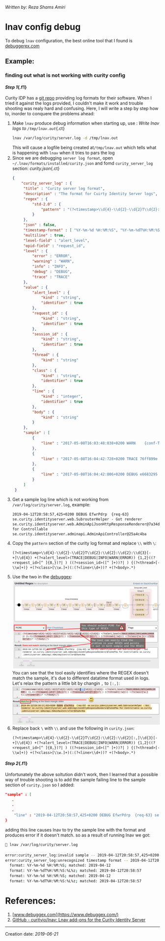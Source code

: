 _Written by: Reza Shams Amiri_

# lnav config debug

To debug `lnav` configuration, the best online tool that I found is [debuggerex.com][HWDC]

## Example: 
### finding out what is not working with curity config
#### _Step 1_{.f1}
Curity IDP has a [git repo][GCLLAOFTCIS] providing log formats for their software. When I tried it against the logs provided, I couldn't make it work and trouble shooting was realy hard and confusing. Here, I will write a step by step how to, inorder to conquere the problems ahead:

1. Make `lnav` produce debug information when starting up, use :
    _Write lnav logs to `/tmp/lnav.out`_{.ct}
    ``` sh
    lnav /var/log/curity/server.log -d /tmp/lnav.out
    ```
    This will cause a logfile being created at`/tmp/lnav.out` which tells what is happening with `lnav` when it tries to pars the log
1. Since we are debugging `server log format`, open `~/.lnav/formats/installed/curity.json` and fomd `curity_server_log` section:
_curity.json_{.ct}
    ``` json
    {
        "curity_server_log" : {
         "title" : "Curity server log format",
         "description" : "The format for Cuirty Identity Server logs",
         "regex" : {
             "std-2.0" : {
                 "pattern" : "(?<timestamp>\\d{4}-\\d{2}-\\d{2}T\\d{2}:\\d{2}:\\d{2}:\\d{3}[-+]\\d{4}) +(?<alert_level>(TRACE|DEBUG|INFO|WARN|ERROR)) {1,2}((?<request_id>[^ ]{8,})?| ) ((?<session_id>([^ ]+))?| ) {(?<thread>[-\\w]+)} +(?<class>[\\w.]+)(:(?<line>\\d+))? +(?<body>.*)"
             }
         },
         "json" : false,
         "timestamp-format" : [ "%Y-%m-%d %H:%M:%S", "%Y-%m-%dT%H:%M:%S:%L%z" ],
         "multiline" : true,
         "level-field" : "alert_level",
         "opid-field" : "request_id",
         "level" : {
             "error" : "ERROR",
             "warning" : "WARN",
             "info" : "INFO",
             "debug" : "DEBUG",
             "trace" : "TRACE"
         },
         "value" : {
             "alert_level" : {
                 "kind" : "string",
                 "identifier" : true
             },
             "request_id" : {
                 "kind" : "string",
                 "identifier" : true
             },
             "session_id" : {
                 "kind" : "string",
                 "identifier" : true
             },
             "thread" : {
                 "kind" : "string"
             },
             "class" : {
                 "kind" : "string",
                 "identifier" : true
             },
             "line" : {
                 "kind" : "integer",
                 "identifier" : true
             },
             "body" : {
                 "kind" : "string"
             }
         },
         "sample" : [
             {
                 "line" : "2017-05-08T16:03:48:038+0200 WARN    {conf-Thread-3-30} se.curity.identityserver.config.data.JDBISqlDataAccessConfigurationSetting:65 Running with connection pool disabled. This will severely impact performance, and is only recommended for tested and debugging purposes"
             },
             {
                 "line" : "2017-05-08T16:04:42:728+0200 TRACE 76ff899e  {req-61} se.curity.identityserver.util.resources.FileSystemResourceLocator:85 Looking for file system resource at path: assets/images/favicon-normal.png"
             },
             {
                 "line" : "2017-05-08T16:04:42:006+0200 DEBUG e6683295 38763868 {req-51} se.curity.identityserver.web.RouteHandler:140 Selected Locale: 'en'. Default Locale: 'en'."
             }
         ]
     }
    ```
1. Get a sample log line which is not working from `/var/log/curity/server.log`, example:
    ```
    2019-04-12T20:58:57,425+0200 DEBUG EfwrPdrp  {req-63} se.curity.identityserver.web.SubrouterHelper - Got renderer se.curity.identityserver.web.AdminApiJsonHttpResponseRenderer@7a34df6a for Controllable se.curity.identityserver.adminapi.AdminApiController@25a4c4ba
    ```
1. Copy the `pattern` section of the curity log format and replace `\\` with `\`:
    ```
    (?<timestamp>\\d{4}-\\d{2}-\\d{2}T\\d{2}:\\d{2}:\\d{2}:\\d{3}[-+]\\d{4}) +(?<alert_level>(TRACE|DEBUG|INFO|WARN|ERROR)) {1,2}((?<request_id>[^ ]{8,})?| ) ((?<session_id>([^ ]+))?| ) {(?<thread>[-\\w]+)} +(?<class>[\\w.]+)(:(?<line>\\d+))? +(?<body>.*)
    ```
1. Use the two in the [debuggex][HWDC]:
    ![debuggex-finding-issues.png](/img/unix/debuggex-finding-issues.png)
    You can see that the tool easily identifies where the REGEX doesn't match the sample, it's due to different datatime format used in logs. Let's relax the pattern a little bit by changin `,` to `[:,]`: ![dubbuggex-solved.png](/img/unix/dubbuggex-solved.png)
1. Replace back `\` with `\\` and use the following in `curity.json`:
    ``` 
    (?<timestamp>\\d{4}-\\d{2}-\\d{2}T\\d{2}:\\d{2}:\\d{2}[:,]\\d{3}[-+]\\d{4}) +(?<alert_level>(TRACE|DEBUG|INFO|WARN|ERROR)) {1,2}((?<request_id>[^ ]{8,})?| ) ((?<session_id>([^ ]+))?| ) {(?<thread>[-\\w]+)} +(?<class>[\\w.]+)(:(?<line>\\d+))? +(?<body>.*)
    ```
#### _Step 2_{.f1}
Unfortunately the above soltution didn't work, then I learned that a possible way of trouble shooting is to add the sample failing line to the sample section of `curity.json` so I added:

``` json
"sample" : [
   .
   .
   .
    "line" : "2019-04-12T20:58:57,425+0200 DEBUG EfwrPdrp  {req-63} se.curity.identityserver.web.SubrouterHelper - Got renderer se.curity.identityserver.web.AdminApiJsonHttpResponseRenderer@7a34df6a for Controllable se.curity.identityserver.adminapi.AdminApiController@25a4c4ba\n"
}
```
adding this line causes lnav to try the sample line with the format and produces error if it doesn't match. so as a result of running lnav we got:
``` sh
 lnav /var/log/curity/server.log

error:curity_server_log:invalid sample -- 2019-04-12T20:58:57,425+0200 DEBUG EfwrPdrp  {req-63} se.curity.identityserver.web.SubrouterHelper - Got renderer se.curity.identityserver.web.AdminApiJsonHttpResponseRenderer@7a34df6a for Controllable se.curity.identityserver.adminapi.AdminApiController@25a4c4ba
error:curity_server_log:unrecognized timestamp format -- 2019-04-12T20:58:57,425+0200 DEBUG EfwrPdrp  {req-63} se.curity.identityserver.web.SubrouterHelper - Got renderer se.curity.identityserver.web.AdminApiJsonHttpResponseRenderer@7a34df6a for Controllable se.curity.identityserver.adminapi.AdminApiController@25a4c4ba
  format: %Y-%m-%d %H:%M:%S; matched: 2019-04-12
  format: %Y-%m-%dT%H:%M:%S:%L%z; matched: 2019-04-12T20:58:57
  format: %Y-%m-%d %H:%M:%S; matched: 2019-04-12
  format: %Y-%m-%dT%H:%M:%S:%L%z; matched: 2019-04-12T20:58:57
```

# References:
1. [www.debuggex.com](https://www.debuggex.com/)
2. [GitHub - curityio/lnav: Lnav add-ons for the Curity Identity Server][GCLLAOFTCIS]

- - -
Creation date: _2019-06-21_

[HWDC]: https://www.debuggex.com/
[GCLLAOFTCIS]: https://github.com/curityio/lnav